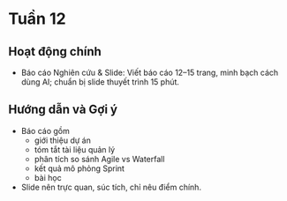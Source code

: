 # Tuần 12

## Hoạt động chính

-   Báo cáo Nghiên cứu & Slide: Viết báo cáo 12–15 trang, minh bạch cách dùng AI; chuẩn bị slide thuyết trình 15 phút.

## Hướng dẫn và Gợi ý

-   Báo cáo gồm
    -   giới thiệu dự án
    -   tóm tắt tài liệu quản lý
    -   phân tích so sánh Agile vs Waterfall
    -   kết quả mô phỏng Sprint
    -   bài học
-   Slide nên trực quan, súc tích, chỉ nêu điểm chính.
